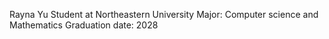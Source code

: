 Rayna Yu
Student at Northeastern University
Major: Computer science and Mathematics
Graduation date: 2028